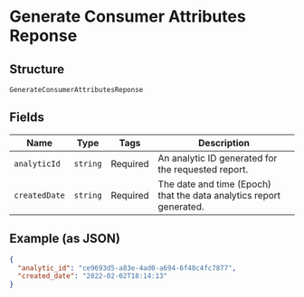 
# Generate Consumer Attributes Reponse

## Structure

`GenerateConsumerAttributesReponse`

## Fields

| Name | Type | Tags | Description |
|  --- | --- | --- | --- |
| `analyticId` | `string` | Required | An analytic ID generated for the requested report. |
| `createdDate` | `string` | Required | The date and time (Epoch) that the data analytics report generated. |

## Example (as JSON)

```json
{
  "analytic_id": "ce9693d5-a83e-4ad0-a694-6f48c4fc7877",
  "created_date": "2022-02-02T18:14:13"
}
```

